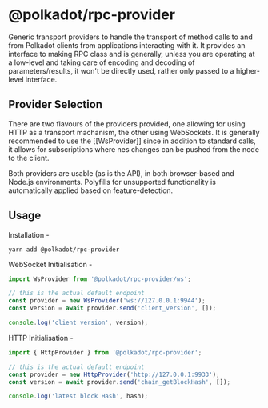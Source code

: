 # @polkadot/rpc-provider

Generic transport providers to handle the transport of method calls to and from Polkadot clients from applications interacting with it. It provides an interface to making RPC class and is generally, unless you are operating at a low-level and taking care of encoding and decoding of parameters/results, it won't be directly used, rather only passed to a higher-level interface.

## Provider Selection

There are two flavours of the providers provided, one allowing for using HTTP as a transport machanism, the other using WebSockets. It is generally recommended to use the [[WsProvider]] since in addition to standard calls, it allows for subscriptions where nes changes can be pushed from the node to the client.

Both providers are usable (as is the API), in both browser-based and Node.js environments. Polyfills for unsupported functionality is automatically applied based on feature-detection.

## Usage

Installation -

```
yarn add @polkadot/rpc-provider
```

WebSocket Initialisation -

```js
import WsProvider from '@polkadot/rpc-provider/ws';

// this is the actual default endpoint
const provider = new WsProvider('ws://127.0.0.1:9944');
const version = await provider.send('client_version', []);

console.log('client version', version);
```

HTTP Initialisation -

```js
import { HttpProvider } from '@polkadot/rpc-provider';

// this is the actual default endpoint
const provider = new HttpProvider('http://127.0.0.1:9933');
const version = await provider.send('chain_getBlockHash', []);

console.log('latest block Hash', hash);
```

